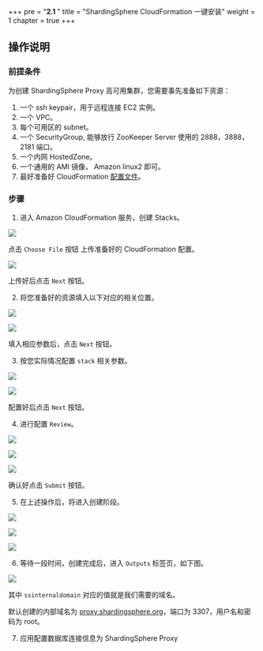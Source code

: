 +++
pre = "<b>2.1 </b>"
title = "ShardingSphere CloudFormation 一键安装"
weight = 1
chapter = true
+++

## 操作说明

### 前提条件

为创建 ShardingSphere Proxy 高可用集群，您需要事先准备如下资源：
1. 一个 ssh keypair，用于远程连接 EC2 实例。
2. 一个 VPC。
3. 每个可用区的 subnet。
4. 一个 SecurityGroup, 能够放行 ZooKeeper Server 使用的 2888，3888，2181 端口。
5. 一个内网 HostedZone。
6. 一个通用的 AMI 镜像， Amazon linux2 即可。
7. 最好准备好 CloudFormation [配置文件](https://raw.githubusercontent.com/apache/shardingsphere-on-cloud/main/cloudformation/multi-az/cf.json)。

### 步骤

1. 进入 Amazon CloudFormation 服务，创建 Stacks。

![](../../../img/operation-guide/4-1.PNG)

点击 `Choose File` 按钮 上传准备好的 CloudFormation 配置。

![](../../../img/operation-guide/4-2.PNG)

上传好后点击 `Next` 按钮。

2. 将您准备好的资源填入以下对应的相关位置。

![](../../../img/operation-guide/4-3.PNG)

![](../../../img/operation-guide/4-4.PNG)

填入相应参数后，点击 `Next`  按钮。

3. 按您实际情况配置 `stack` 相关参数。

![](../../../img/operation-guide/4-5.PNG)

![](../../../img/operation-guide/4-6.PNG)

配置好后点击 `Next` 按钮。

4. 进行配置 `Review`。

![](../../../img/operation-guide/4-7.PNG)

![](../../../img/operation-guide/4-8.PNG)

![](../../../img/operation-guide/4-9.PNG)

确认好点击 `Submit` 按钮。

5. 在上述操作后，将进入创建阶段。

![](../../../img/operation-guide/4-10.PNG)

![](../../../img/operation-guide/4-11.PNG)

![](../../../img/operation-guide/4-12.PNG)

6. 等待一段时间，创建完成后，进入 `Outputs` 标签页，如下图。

![](../../../img/operation-guide/4-13.PNG)

其中 `ssinternaldomain` 对应的值就是我们需要的域名。

默认创建的内部域名为 [proxy.shardingsphere.org](proxy.shardingsphere.org)，端口为 3307，用户名和密码为 root。

7. 应用配置数据库连接信息为 ShardingSphere Proxy
